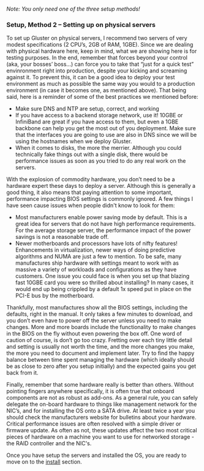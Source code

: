 *Note: You only need one of the three setup methods!*
### Setup, Method 2 – Setting up on physical servers

To set up Gluster on physical servers, I recommend two servers of very
modest specifications (2 CPU’s, 2GB of RAM, 1GBE). Since we are dealing
with physical hardware here, keep in mind, what we are showing here is
for testing purposes. In the end, remember that forces beyond your
control (aka, your bosses’ boss...) can force you to take that “just
for a quick test” envinronment right into production, despite your
kicking and screaming against it. To prevent this, it can be a good idea
to deploy your test environment as much as possible the same way you
would to a production environment (in case it becomes one, as mentioned
above). That being said, here is a reminder of some of the best
practices we mentioned before:

-   Make sure DNS and NTP are setup, correct, and working
-   If you have access to a backend storage network, use it! 10GBE or
    InfiniBand are great if you have access to them, but even a 1GBE
    backbone can help you get the most out of you deployment. Make sure
    that the interfaces you are going to use are also in DNS since we
    will be using the hostnames when we deploy Gluster.
-   When it comes to disks, the more the merrier. Although you could
    technically fake things out with a single disk, there would be
    performance issues as soon as you tried to do any real work on the
    servers.

With the explosion of commodity hardware, you don’t need to be a
hardware expert these days to deploy a server. Although this is
generally a good thing, it also means that paying attention to some
important, performance impacting BIOS settings is commonly ignored. A
few things I have seen cause issues when people didn't know to look for
them:

-   Most manufacturers enable power saving mode by default. This is a
    great idea for servers that do not have high performance
    requirements. For the average storage server, the performance impact
    of the power savings is not a reasonable trade off.
-   Newer motherboards and processors have lots of nifty features!
    Enhancements in virtualization, newer ways of doing predictive
    algorithms and NUMA are just a few to mention. To be safe, many
    manufactures ship hardware with settings meant to work with as
    massive a variety of workloads and configurations as they have
    customers. One issue you could face is when you set up that blazing
    fast 10GBE card you were so thrilled about installing? In many
    cases, it would end up being crippled by a default 1x speed put in
    place on the PCI-E bus by the motherboard.

Thankfully, most manufactures show all the BIOS settings, including the
defaults, right in the manual. It only takes a few minutes to download,
and you don’t even have to power off the server unless you need to make
changes. More and more boards include the functionality to make changes
in the BIOS on the fly without even powering the box off. One word of
caution of course, is don’t go too crazy. Fretting over each tiny little
detail and setting is usually not worth the time, and the more changes
you make, the more you need to document and implement later. Try to find
the happy balance between time spent managing the hardware (which
ideally should be as close to zero after you setup initially) and the
expected gains you get back from it.

Finally, remember that some hardware really is better than others.
Without pointing fingers anywhere specifically, it is often true that
onboard components are not as robust as add-ons. As a general rule, you
can safely delegate the on-board hardware to things like management
network for the NIC’s, and for installing the OS onto a SATA drive. At
least twice a year you should check the manufacturers website for
bulletins about your hardware. Critical performance issues are often
resolved with a simple driver or firmware update. As often as not, these
updates affect the two most critical pieces of hardware on a machine you
want to use for networked storage - the RAID controller and the NIC's.

Once you have setup the servers and installed the OS, you are ready to
move on to the [install](./Install.md) section.
